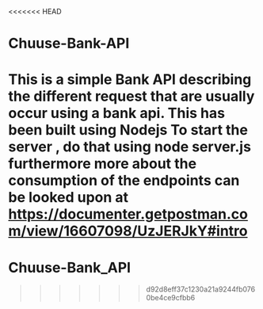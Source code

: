 <<<<<<< HEAD
# Chuuse-Bank-API
This is a simple Bank API describing the different request that are usually occur using a bank api.
This has been built using Nodejs
To start the server , do that using node server.js
furthermore more about the consumption of the endpoints can be looked upon at https://documenter.getpostman.com/view/16607098/UzJERJkY#intro
=======
# Chuuse-Bank_API
>>>>>>> d92d8eff37c1230a21a9244fb0760be4ce9cfbb6
